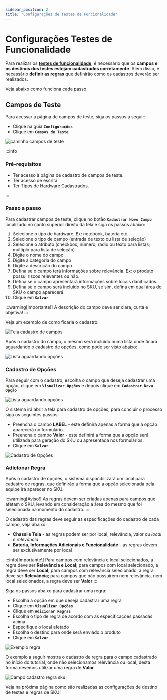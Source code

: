 ```yaml
---
sidebar_position: 2
title: "Configurações de Testes de Funcionalidade"
---
```


# Configurações Testes de Funcionalidade

Para realizar os **[testes de funcionalidade](docs\functionality_test\test.md)**, é necessário que os **campos e os destinos dos testes estejam cadastrados corretamente**. Além disso, é necessário **definir as regras** que definirão como os cadastros deverão ser realizados.

Veja abaixo como funciona cada passo.

## Campos de Teste

Para acessar a página de campos de teste, siga os passos a seguir:

- Clique na guia **`Configurações`**
- Clique em **`Campos de Teste`**

![caminho campos de teste](/img/images/aba_campos_teste.png)

:::info

### Pré-requisitos

- Ter acesso à página de cadastro de campos de teste.
- Ter acesso de escrita.
- Ter Tipos de Hardware Cadastrados.

:::

### Passo a passo

Para cadastrar campos de teste, clique no botão **`Cadastrar Novo Campo`** localizado no canto superior direito da tela e siga os passos abaixo:

1. Selecione o tipo de hardware. Ex: notebook, bateria etc.
2. Selecione o tipo de campo (entrada de texto ou lista de seleção)
3. Selecione o atributo (checkbox, número, radio ou texto para listas; múltiplo para lista de seleção)
4. Digite o nome do campo
5. Digite a categoria do campo
6. Digite a descrição do campo
7. Defina se o campo terá informações sobre relevância. Ex: o produto possui riscos relevantes ou não.
8. Defina se o campo apresentará informações sobre locais danificados.
9. Defina se o campo será incluído no SKU, se sim, defina em qual área do SKU o campo aparecerá.
10. Clique em **`Salvar`**

:::warning[Importante!]
A descrição do campo deve ser clara, curta e objetiva!
:::

Veja um exemplo de como ficaria o cadastro:

![Tela cadastro de campos](/img/images/cadastro_campo.png)

Após o cadastro do campo, o mesmo será incluído numa lista onde ficará aguardando o cadastro de opções, como pode ser visto abaixo:

![Lista aguardando opções](/img/images/cadastro_opcoes.png)

### Cadastro de Opções

Para seguir com o cadastro, escolha o campo que deseja cadastrar uma opção, clique em **`Visualizar Opções`** e depois clique em **`Cadastrar Nova Opção`**

![Lista aguardando opções](/img/images/cadastrar_opcoes.png)

O sistema irá abrir a tela para cadastro de opções, para concluir o processo siga os seguintes passos:

- Preencha o campo **LABEL** - este definirá apenas a forma que a opção aparecerá no formulário.
- Preencha o campo **Valor** - este definirá a forma que a opção será utilizada para geração do SKU ou apresentada nos formulários.
- Clique em **`Salvar`**

![Cadastro de Opções](/img/images/opcao-cadastrada.png)

### Adicionar Regra

Após o cadastro de opções, o sistema disponibilizará um local para cadastro de regras, que definirão a forma que a opção selecionada pela equipe irá aparecer no SKU.

:::warning[Aviso!]
As regras devem ser criadas apenas para campos que afetam o SKU, levando em consideração a área do mesmo que foi selecionada na momento do cadastro.
:::

O cadastro das regras deve seguir as especificações do cadastro de cada campo, veja abaixo:

- **Chassi e Tela** - as regras podem ser por local, relevância, valor ou _local e relevância_
- **Bateria, Informações Adicionais e Funcionalidade** - as regras devem ser exclusivamente por local

:::info[Importante!]
Para campos com relevância e local selecionados, a regra deve ser **Relevância e Local**; para campos com local selecionado, a regra deve ser **Local**; para campos com relevância selecionado, a regra deve ser **Relevância**; para campos que não possuírem nem relevância, nem local selecionados, a regra deve ser **Valor**
:::

Siga os passos abaixo para cadastrar uma regra:

- Escolha a opção em que deseja cadastrar uma regra
- Clique em **`Visualizar Opções`**
- Clique em **`Adicionar Regras`**
- Escolha o tipo de regra de acordo com as especificações passadas acima
- Especifique o local afetado
- Escolha o destino para onde será enviado o produto
- Clique em **`Salvar`**

![Exemplo regra](/img/images/exemplo_regra.png)

O exemplo a seguir mostra o cadastro de regra para o campo cadastrado no início do tutorial, onde não selecionamos relevância ou local, desta forma devemos utilizar uma regra de **Valor**

![Campo cadastro regra sku](/img/images/regra_sku.png)

Veja na próxima página como são realizadas as configurações de destino de testes e regras de SKU!
